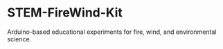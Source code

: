 # STEM-FireWind-Kit
Arduino-based educational experiments for fire, wind, and environmental science.
